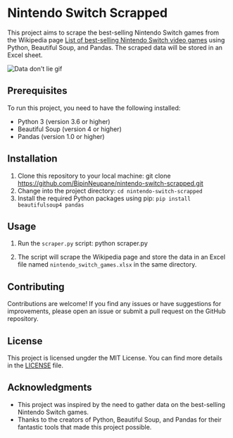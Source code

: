 # Nintendo Switch Scrapped

This project aims to scrape the best-selling Nintendo Switch games from the Wikipedia page [List of best-selling Nintendo Switch video games](https://en.wikipedia.org/wiki/List_of_best-selling_Nintendo_Switch_video_games) using Python, Beautiful Soup, and Pandas. The scraped data will be stored in an Excel sheet.

![Data don't lie gif](https://media0.giphy.com/media/v1.Y2lkPTc5MGI3NjExY2JiNWU4ZGNkNjUyNWRkZTk1M2ZmNjQ3MmJhN2Q1MjU3ZWM3YTY2NyZlcD12MV9pbnRlcm5hbF9naWZzX2dpZklkJmN0PWc/LaVp0AyqR5bGsC5Cbm/giphy.gif)

## Prerequisites

To run this project, you need to have the following installed:

- Python 3 (version 3.6 or higher)
- Beautiful Soup (version 4 or higher)
- Pandas (version 1.0 or higher)

## Installation

1. Clone this repository to your local machine:
git clone https://github.com/BipinNeupane/nintendo-switch-scrapped.git
2. Change into the project directory:
```cd nintendo-switch-scrapped```
3. Install the required Python packages using pip:
```pip install beautifulsoup4 pandas```


## Usage

1. Run the `scraper.py` script:
python scraper.py

2. The script will scrape the Wikipedia page and store the data in an Excel file named `nintendo_switch_games.xlsx` in the same directory.

## Contributing

Contributions are welcome! If you find any issues or have suggestions for improvements, please open an issue or submit a pull request on the GitHub repository.

## License

This project is licensed ungder the MIT License. You can find more details in the [LICENSE](LICENSE) file.

## Acknowledgments

- This project was inspired by the need to gather data on the best-selling Nintendo Switch games.
- Thanks to the creators of Python, Beautiful Soup, and Pandas for their fantastic tools that made this project possible.
